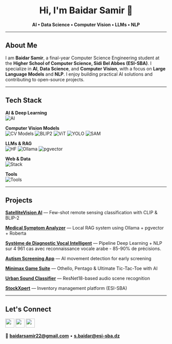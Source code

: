 <div align="center">

# Hi, I'm Baidar Samir 👋

**AI • Data Science • Computer Vision • LLMs • NLP**

</div>

---

## About Me

I am **Baidar Samir**, a final-year Computer Science Engineering student at the **Higher School of Computer Science, Sidi Bel Abbes (ESI-SBA)**. I specialize in **AI**, **Data Science**, and **Computer Vision**, with a focus on **Large Language Models** and **NLP**. I enjoy building practical AI solutions and contributing to open-source projects.

---

## Tech Stack

**AI & Deep Learning**  
![AI](https://skillicons.dev/icons?i=pytorch,tensorflow,opencv,python)

**Computer Vision Models**  
![CV Models](https://img.shields.io/badge/CLIP-000?style=flat) ![BLIP2](https://img.shields.io/badge/BLIP--2-000?style=flat) ![ViT](https://img.shields.io/badge/ViT-000?style=flat) ![YOLO](https://img.shields.io/badge/YOLO-000?style=flat) ![SAM](https://img.shields.io/badge/SAM-000?style=flat)

**LLMs & RAG**  
![HF](https://img.shields.io/badge/🤗_Transformers-yellow?style=flat) ![Ollama](https://img.shields.io/badge/Ollama-black?style=flat) ![pgvector](https://img.shields.io/badge/pgvector-blue?style=flat)

**Web & Data**  
![Stack](https://skillicons.dev/icons?i=react,nodejs,flask,fastapi,postgresql,mongodb)

**Tools**  
![Tools](https://skillicons.dev/icons?i=vscode,git,docker,aws,figma)

---

## Projects

**[SatelliteVision AI](https://github.com/BaidarSamir/Projet-2CS)** — Few-shot remote sensing classification with CLIP & BLIP-2

**[Medical Symptom Analyzer](https://github.com/BaidarSamir/medical-llm)** — Local RAG system using Ollama + pgvector + Roberta

**[Système de Diagnostic Vocal Intelligent](https://github.com/BaidarSamir/Intelligent-Voice-Diagnosis)** — Pipeline Deep Learning + NLP sur 4 961 cas avec reconnaissance vocale arabe - 85-90% de précisions.

**[Autism Screening App](https://github.com/BaidarSamir/autism_gesture)** — AI movement detection for early screening

**[Minimax Game Suite](https://github.com/BaidarSamir/Three-AI-based-Minimax-games-in-Python)** — Othello, Pentago & Ultimate Tic-Tac-Toe with AI

**[Urban Sound Classifier](https://github.com/BaidarSamir/Sound-Classification--Project-DL)** — ResNet18-based audio scene recognition

**[StockXpert](https://github.com/StockXpert/StockXpert)** — Inventory management platform (ESI-SBA)

---

## Let's Connect

<p>
	<a href="https://www.linkedin.com/in/baidar-samir-649804314/"><img src="https://img.shields.io/badge/LinkedIn-0A66C2?logo=linkedin&logoColor=white" height="28"/></a>
	<a href="https://www.kaggle.com/baidarsamir"><img src="https://img.shields.io/badge/Kaggle-20BEFF?logo=kaggle&logoColor=white" height="28"/></a>
	<a href="mailto:baidarsamir22@gmail.com"><img src="https://img.shields.io/badge/Email-EA4335?logo=gmail&logoColor=white" height="28"/></a>
</p>

📧 **baidarsamir22@gmail.com** • **s.baidar@esi-sba.dz**
